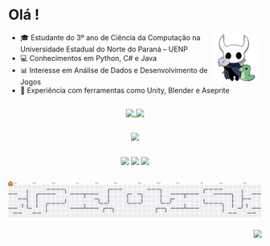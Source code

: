 # Olá !

<img src="Hollow-Knight-PNG-Background.png" align="right" width="100"/>


- 🎓 Estudante do 3º ano de Ciência da Computação na Universidade Estadual do Norte do Paraná – UENP  
- 💻 Conhecimentos em Python, C# e Java 
- 📊 Interesse em Análise de Dados e Desenvolvimento de Jogos
- 🎨 Experiência com ferramentas como Unity, Blender e Aseprite 

##

<div align="center">
  <a href="https://github.com/vieiranaju">
    <img height="165" align="top" src="https://github-readme-stats.vercel.app/api?username=vieiranaju&show_icons=true&theme=discord_old_blurple"/>
    <img height="180" align="top" src="https://github-readme-stats.vercel.app/api/top-langs/?username=vieiranaju&layout=compact&theme=discord_old_blurple"/>
  </a>
</div>

##

<p align="center">
  <a href="https://skillicons.dev">
    <img src="https://skillicons.dev/icons?i=c,cs,python,java,unity,godot" />
  </a>
</p>


 ##
 
<div align="center"> 
  <a href="mailto:anajuvieira2005@gmail.com"><img src="https://img.shields.io/badge/-Gmail-%23333?style=for-the-badge&logo=gmail&logoColor=white"></a>
  <a href="https://www.linkedin.com/in/ana-julia-vieira-machado-4629491ab/" target="_blank"><img src="https://img.shields.io/badge/-LinkedIn-%230077B5?style=for-the-badge&logo=linkedin&logoColor=white"></a> 
  <a href="https://instagram.com/vieiranajuu" target="_blank"><img src="https://img.shields.io/badge/-Instagram-%23E4405F?style=for-the-badge&logo=instagram&logoColor=white"></a>
</div>


##

<div> 
<picture>
  <source media="(prefers-color-scheme: dark)" srcset="https://raw.githubusercontent.com/vieiranaju/vieiranaju/output/pacman-contribution-graph-dark.svg">
  <source media="(prefers-color-scheme: light)" srcset="https://raw.githubusercontent.com/vieiranaju/vieiranaju/output/pacman-contribution-graph.svg">
  <img alt="pacman contribution graph" src="https://raw.githubusercontent.com/vieiranaju/vieiranaju/output/pacman-contribution-graph.svg">
</picture>

  <p align="right">
    <img src="https://readme-typing-svg.herokuapp.com?font=Ubuntu&color=%23E4E2E2&vCenter=true&lines=Obrigada+por+visitar+meu+perfil+!" />
  </p>
</div>

